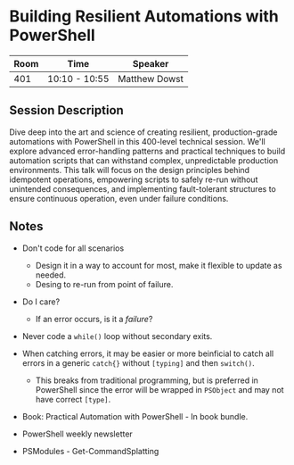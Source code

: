 # Building Resilient Automations with PowerShell

| Room | Time | Speaker |
|------|------|---------|
| 401 | 10:10 - 10:55 | Matthew Dowst |

## Session Description

Dive deep into the art and science of creating resilient, production-grade automations with PowerShell in this 400-level technical session. We'll explore advanced error-handling patterns and practical techniques to build automation scripts that can withstand complex, unpredictable production environments. This talk will focus on the design principles behind idempotent operations, empowering scripts to safely re-run without unintended consequences, and implementing fault-tolerant structures to ensure continuous operation, even under failure conditions.

## Notes

- Don't code for all scenarios
  - Design it in a way to account for most, make it flexible to update as needed.
  - Desing to re-run from point of failure.
- Do I care?
  - If an error occurs, is it a _failure_?
- Never code a `while()` loop without secondary exits.
- When catching errors, it may be easier or more beinficial to catch all errors in a generic `catch{}` without `[typing]` and then `switch()`.
  - This breaks from traditional programming, but is preferred in PowerShell since the error will be wrapped in `PSObject` and may not have correct `[type]`.


- Book: Practical Automation with PowerShell - In book bundle.
- PowerShell weekly newsletter
- PSModules - Get-CommandSplatting
